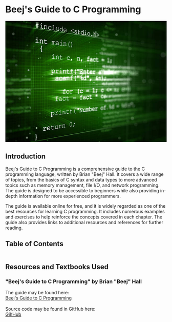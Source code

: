 # Beej's Guide to C Programming

![Beej's Guide to C Programming](images/C_programming.jpg)

## Introduction
Beej's Guide to C Programming is a comprehensive guide to the C programming language, written by Brian "Beej" Hall. It covers a wide range of topics, from the basics of C syntax and data types to more advanced topics such as memory management, file I/O, and network programming. The guide is designed to be accessible to beginners while also providing in-depth information for more experienced programmers. 

The guide is available online for free, and it is widely regarded as one of the best resources for learning C programming. It includes numerous examples and exercises to help reinforce the concepts covered in each chapter. The guide also provides links to additional resources and references for further reading.

## Table of Contents
```{tableofcontents}
```

## Resources and Textbooks Used

### "Beej's Guide to C Programming" by Brian "Beej" Hall
The guide may be found here: <br>
[Beej's Guide to C Programming](https://beej.us/guide/bgc/) <br><br>
Source code may be found in GitHub here: <br>
[GihHub](https://github.com/beejjorgensen/bgc)

